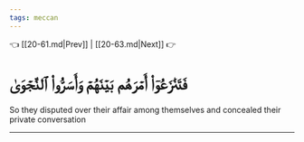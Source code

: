 ```yaml
---
tags: meccan
---
```


👈 [[20-61.md|Prev]] | [[20-63.md|Next]] 👉

# فَتَنَٰزَعُوٓاْ أَمۡرَهُم بَيۡنَهُمۡ وَأَسَرُّواْ ٱلنَّجۡوَىٰ

So they disputed over their affair among themselves and concealed their private conversation

---

